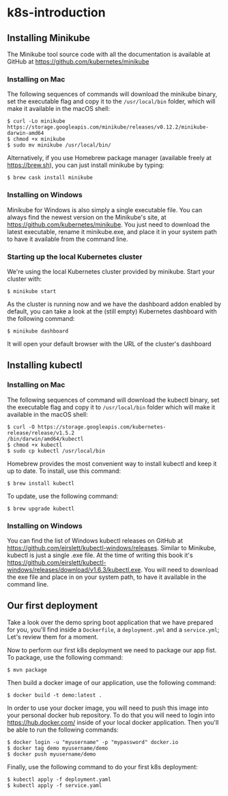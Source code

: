 # k8s-introduction

## Installing Minikube

The Minikube tool source code with all the documentation is available at GitHub at <https://github.com/kubernetes/minikube>

### Installing on Mac

The following sequences of commands will download the minikube binary, set the executable flag and copy it to the `/usr/local/bin` folder, which will make it available in the macOS shell:

``````
$ curl -Lo minikube https://storage.googleapis.com/minikube/releases/v0.12.2/minikube-darwin-amd64
$ chmod +x minikube
$ sudo mv minikube /usr/local/bin/  
``````

Alternatively, if you use Homebrew package manager (available freely at <https://brew.sh>), you can just install minikube by typing:

``````
$ brew cask install minikube
``````

### Installing on Windows

Minikube for Windows is also simply a single executable file. You can always find the newest version on the Minikube's site, at <https://github.com/kubernetes/minikube>. You just need to download the latest executable, rename it minikube.exe, and place it in your system path to have it available from the command line.

### Starting up the local Kubernetes cluster

We're using the local Kubernetes cluster provided by minikube. Start your cluster with:

``````
$ minikube start 
``````

As the cluster is running now and we have the dashboard addon enabled by default, you can take a look at the (still empty) Kubernetes dashboard with the following command:

``````
$ minikube dashboard
``````

It will open your default browser with the URL of the cluster's dashboard

## Installing kubectl

### Installing on Mac

The following sequences of command will download the kubectl binary, set the executable flag and copy it to `/usr/local/bin` folder which will make it available in the macOS shell:

``````
$ curl -O https://storage.googleapis.com/kubernetes-release/release/v1.5.2
/bin/darwin/amd64/kubectl
$ chmod +x kubectl
$ sudo cp kubectl /usr/local/bin  
``````

Homebrew provides the most convenient way to install kubectl and keep it up to date. To install, use this command:

``````
$ brew install kubectl
``````

To update, use the following command:

``````
$ brew upgrade kubectl
``````

### Installing on Windows

You can find the list of Windows kubectl releases on GitHub at <https://github.com/eirslett/kubectl-windows/releases>. Similar to Minikube, kubectl is just a single .exe file. At the time of writing this book it's <https://github.com/eirslett/kubectl-windows/releases/download/v1.6.3/kubectl.exe>. You will need to download the exe file and place in on your system path, to have it available in the command line.

## Our first deployment

Take a look over the demo spring boot application that we have prepared for you, you'll find inside a `Dockerfile`, a `deployment.yml` and a `service.yml`; Let's review them for a moment.

Now to perform our first k8s deployment we need to package our app fist. To package, use the following command:

``````
$ mvn package
``````

Then build a docker image of our application, use the following command:

``````
$ docker build -t demo:latest .
``````

In order to use your docker image, you will need to push this image into your personal docker hub repository. To do that you will need to login into <https://hub.docker.com/> inside of your local docker application.
Then you'll be able to run the following commands:

``````
$ docker login -u "myusername" -p "mypassword" docker.io
$ docker tag demo myusername/demo
$ docker push myusername/demo
``````

Finally, use the following command to do your first k8s deployment:

``````
$ kubectl apply -f deployment.yaml
$ kubectl apply -f service.yaml
``````